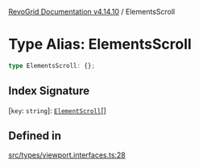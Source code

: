 [RevoGrid Documentation v4.14.10](README.md) / ElementsScroll

# Type Alias: ElementsScroll

```ts
type ElementsScroll: {};
```

## Index Signature

 \[`key`: `string`\]: [`ElementScroll`](Interface.ElementScroll.md)[]

## Defined in

[src/types/viewport.interfaces.ts:28](https://github.com/revolist/revogrid/blob/f8d663f4e4ad146b94baf570f65efe48aaaeae09/src/types/viewport.interfaces.ts#L28)
